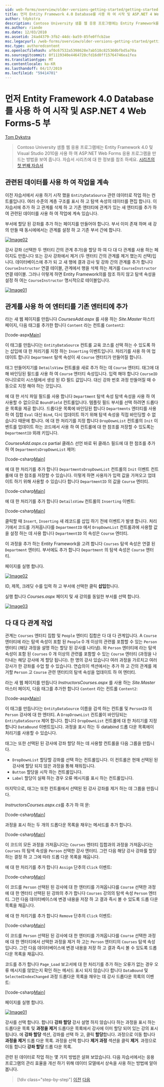 ```yaml
---
uid: web-forms/overview/older-versions-getting-started/getting-started-with-ef/the-entity-framework-and-aspnet-getting-started-part-5
title: 먼저 Entity Framework 4.0 Database를 사용 하 여 시작 및 ASP.NET 4 Web Forms-5 부 | Microsoft Docs
author: tdykstra
description: Contoso University 샘플 웹 응용 프로그램에는 Entity Framework를 사용 하 여 ASP.NET Web Forms 응용 프로그램을 만드는 방법을 보여 줍니다. 샘플 응용 프로그램은...
ms.author: riande
ms.date: 12/03/2010
ms.assetid: 24ad4379-3fb2-44dc-ba59-85fe0ffcb2ae
msc.legacyurl: /web-forms/overview/older-versions-getting-started/getting-started-with-ef/the-entity-framework-and-aspnet-getting-started-part-5
msc.type: authoredcontent
ms.openlocfilehash: af0c67532a5398628e7ab518c825360bfbd5a70a
ms.sourcegitcommit: 0f1119340e4464720cfd16d0ff15764746ea1fea
ms.translationtype: MT
ms.contentlocale: ko-KR
ms.lasthandoff: 04/17/2019
ms.locfileid: "59414701"
---
```

# <a name="getting-started-with-entity-framework-40-database-first-and-aspnet-4-web-forms---part-5"></a>먼저 Entity Framework 4.0 Database를 사용 하 여 시작 및 ASP.NET 4 Web Forms-5 부

[Tom Dykstra](https://github.com/tdykstra)

> Contoso University 샘플 웹 응용 프로그램에는 Entity Framework 4.0 및 Visual Studio 2010을 사용 하 여 ASP.NET Web Forms 응용 프로그램을 만드는 방법을 보여 줍니다. 자습서 시리즈에 대 한 정보를 참조 하세요. [시리즈의 첫 번째 자습서](the-entity-framework-and-aspnet-getting-started-part-1.md)


## <a name="working-with-related-data-continued"></a>관련된 데이터를 사용 하 여 작업을 계속

이전 자습서에서 사용 하기 시작 했을 `EntityDataSource` 관련 데이터로 작업 하는 컨트롤입니다. 여러 수준의 계층 구조를 표시 하 고 탐색 속성의 데이터를 편집 합니다. 이 자습서에 추가 하 고 관계를 삭제 하 고 기존 엔터티에 관계가 있는 새 엔터티를 추가 하 여 관련된 데이터를 사용 하 여 작업에 계속 있습니다.

부서에 할당 된 강좌를 추가 하는 페이지를 만들어야 합니다. 부서 이미 존재 하며 새 강의 만들 때 동시에에서는 관계를 설정 하 고 기존 부서 간에 합니다.

[![Image02](the-entity-framework-and-aspnet-getting-started-part-5/_static/image2.png)](the-entity-framework-and-aspnet-getting-started-part-5/_static/image1.png)

강사 강좌 (선택한 두 엔터티 간의 관계 추가)을 할당 하 여 다 대 다 관계를 사용 하는 페이지도 만듭니다 또는 강사 강좌에서 제거 (두 엔터티 간의 관계를 제거 했는지 선택)입니다. 데이터베이스에 추가 되 고 새 행에 결과 강사 및 강좌 간의 관계를 추가 합니다 `CourseInstructor` 연결 테이블, 관계에서 행을 삭제 하는 제거를 `CourseInstructor` 연결 테이블. 그러나 이렇게 하면 Entity Framework의를 참조 하지 않고 탐색 속성을 설정 하 여는 `CourseInstructor` 명시적으로 테이블입니다.

[![Image01](the-entity-framework-and-aspnet-getting-started-part-5/_static/image4.png)](the-entity-framework-and-aspnet-getting-started-part-5/_static/image3.png)

## <a name="adding-an-entity-with-a-relationship-to-an-existing-entity"></a>관계를 사용 하 여 엔터티를 기존 엔터티에 추가

라는 새 웹 페이지를 만듭니다 *CoursesAdd.aspx* 를 사용 하는 *Site.Master* 마스터 페이지, 다음 태그를 추가한 합니다 `Content` 라는 컨트롤 `Content2`:

[!code-aspx[Main](the-entity-framework-and-aspnet-getting-started-part-5/samples/sample1.aspx)]

이 태그를 만듭니다는 `EntityDataSource` 컨트롤 교육 코스를 선택 하는 수 있도록 하는 삽입에 대 한 처리기를 지정 하는 `Inserting` 이벤트입니다. 처리기를 사용 하 여 업데이트 합니다 `Department` 탐색 속성이 새 `Course` 엔터티가 만들어질 합니다.

태그 만들어지기를 `DetailsView` 컨트롤을 새로 추가 하는 데 `Course` 엔터티. 태그에 대해 바인딩된 필드를 사용 하 여 `Course` 엔터티 속성입니다. 입력 해야 합니다 `CourseID` 아니므로이 시스템에서 생성 된 ID 필드 값입니다. 대신 강좌 번호 과정 만들어질 때 수동으로 지정 해야 하는 것입니다.

에 대 한 서식 파일 필드를 사용 합니다 `Department` 탐색 속성 탐색 속성을 사용 하 여 사용할 수 없으므로 `BoundField` 컨트롤입니다. 템플릿 필드 부서를 선택 하려면 드롭다운 목록을 제공 합니다. 드롭다운 목록에 바인딩된 합니다 `Departments` 엔터티를 사용 하 여 집합 `Eval` 대신 `Bind`, 다시 업데이트 하기 위해 탐색 속성을 직접 바인딩할 수 없습니다 때문에 합니다. 에 대 한 처리기를 지정 합니다 `DropDownList` 컨트롤의 `Init` 이벤트를 업데이트 하는 코드에서 사용 하 여 컨트롤에 대 한 참조를 저장할 수 있도록는 `DepartmentID` 외래 키입니다.

*CoursesAdd.aspx.cs* partial 클래스 선언 바로 뒤 클래스 필드에 대 한 참조를 추가 하 여 `DepartmentsDropDownList` 제어:

[!code-csharp[Main](the-entity-framework-and-aspnet-getting-started-part-5/samples/sample2.cs)]

에 대 한 처리기를 추가 합니다 `DepartmentsDropDownList` 컨트롤의 `Init` 이벤트 컨트롤에 대 한 참조를 저장할 수 있습니다. 이렇게 하면 사용자가 입력 값을 가져오고 업데이트 하기 위해 사용할 수 있습니다 합니다 `DepartmentID` 의 값을 `Course` 엔터티.

[!code-csharp[Main](the-entity-framework-and-aspnet-getting-started-part-5/samples/sample3.cs)]

에 대 한 처리기를 추가 합니다 `DetailsView` 컨트롤의 `Inserting` 이벤트:

[!code-csharp[Main](the-entity-framework-and-aspnet-getting-started-part-5/samples/sample4.cs)]

클릭할 때 `Insert`, `Inserting` 새 레코드를 삽입 하기 전에 이벤트가 발생 합니다. 처리기에서 코드를 가져옵니다를 `DepartmentID` 에서 `DropDownList` 컨트롤과에 사용할 값을 설정 하는 데 사용 합니다 `DepartmentID` 의 속성은 `Course` 엔터티.

이 과정을 추가 하는 Entity Framework을 고려 합니다 `Courses` 탐색 속성은 연결 된 `Department` 엔터티. 부서에도 추가 합니다 `Department` 의 탐색 속성은 `Course` 엔터티.

페이지를 실행 합니다.

[![Image02](the-entity-framework-and-aspnet-getting-started-part-5/_static/image6.png)](the-entity-framework-and-aspnet-getting-started-part-5/_static/image5.png)

ID, 제목, 크레딧 수를 입력 하 고 부서에 선택한 클릭 **삽입**합니다.

실행 합니다 *Courses.aspx* 페이지 및 새 강의를 동일한 부서를 선택 합니다.

[![Image03](the-entity-framework-and-aspnet-getting-started-part-5/_static/image8.png)](the-entity-framework-and-aspnet-getting-started-part-5/_static/image7.png)

## <a name="working-with-many-to-many-relationships"></a>다 대 다 관계 작업

관계는 `Courses` 엔터티 집합 및 `People` 엔터티 집합은 다 대 다 관계입니다. A `Course` 엔터티에 라는 탐색 속성이 포함 된 `People` 0 개 이상의 관련를 포함할 수 있는 `Person` 엔터티 (해당 과정을 설명 하는 할당 된 강사를 나타냄). 와 `Person` 엔터티에 라는 탐색 속성이 포함 된 `Courses` 0 개 이상의 관련를 포함할 수 있는 `Course` 엔터티 (과정을 나타내는 해당 강사에 게 할당 됩니다). 한 명의 강사 있습니다 여러 과정을 가르치고 여러 강사가 한 강좌를 수업 할 수 있습니다. 연습의이 섹션에서는 추가 하 고 간의 관계를 제거할 `Person` 고 `Course` 관련 엔터티의 탐색 속성을 업데이트 하 여 엔터티.

라는 새 웹 페이지를 만듭니다 *InstructorsCourses.aspx* 를 사용 하는 *Site.Master* 마스터 페이지, 다음 태그를 추가한 합니다 `Content` 라는 컨트롤 `Content2`:

[!code-aspx[Main](the-entity-framework-and-aspnet-getting-started-part-5/samples/sample5.aspx)]

이 태그를 만듭니다는 `EntityDataSource` 이름을 검색 하는 컨트롤 및 `PersonID` 의 `Person` 강사에 대 한 엔터티. A `DropDrownList` 컨트롤이 바인딩되는 `EntityDataSource` 제어 합니다. 합니다 `DropDownList` 컨트롤에 대 한 처리기를 지정 합니다 `DataBound` 이벤트입니다. 과정을 표시 하는 두 databind 드롭 다운 목록에이 처리기를 사용할 수 있습니다.

태그는 또한 선택된 된 강사에 강좌 할당 하는 데 사용할 컨트롤을 다음 그룹을 만듭니다.

- `DropDownList` 할당할 강좌를 선택 하는 컨트롤입니다. 이 컨트롤은 현재 선택된 된 강사에 할당 되지 않은 과정을 통해 채워집니다.
- `Button` 할당을 시작 하는 컨트롤입니다.
- `Label` 할당이 실패 하는 경우 오류 메시지를 표시 하는 컨트롤입니다.

마지막으로, 태그는 또한 컨트롤에서 선택된 된 강사 강좌를 제거 하는 데 그룹을 만듭니다.

*InstructorsCourses.aspx.cs*를 추가 하 여 문:

[!code-csharp[Main](the-entity-framework-and-aspnet-getting-started-part-5/samples/sample6.cs)]

과정을 표시 하는 두 개의 드롭다운 목록을 채우는 메서드를 추가 합니다.

[!code-csharp[Main](the-entity-framework-and-aspnet-getting-started-part-5/samples/sample7.cs)]

이 코드의 모든 과정을 가져옵니다는 `Courses` 엔터티 집합과의 과정을 가져옵니다는 `Courses` 의 탐색 속성을 `Person` 선택한 강사 엔터티. 그런 다음 해당 강사 강좌를 할당 하는 결정 하 고 그에 따라 드롭 다운 목록을 채웁니다.

에 대 한 처리기를 추가 합니다 `Assign` 단추의 `Click` 이벤트:

[!code-csharp[Main](the-entity-framework-and-aspnet-getting-started-part-5/samples/sample8.cs)]

이 코드를 `Person` 선택된 된 강사에 대 한 엔터티를 가져옵니다를 `Course` 선택한 과정에 대 한 엔터티 선택된 된 강좌의 추가 합니다 `Courses` 강의의 탐색 속성 `Person` 엔터티. 그런 다음 데이터베이스에 변경 내용을 저장 하 고 결과 즉시 볼 수 있도록 드롭 다운 목록을 채웁니다.

에 대 한 처리기를 추가 합니다 `Remove` 단추의 `Click` 이벤트:

[!code-csharp[Main](the-entity-framework-and-aspnet-getting-started-part-5/samples/sample9.cs)]

이 코드를 `Person` 선택된 된 강사에 대 한 엔터티를 가져옵니다를 `Course` 선택한 과정에 대 한 엔터티에서 선택한 과정을 제거 하 고는 `Person` 엔터티의 `Courses` 탐색 속성입니다. 그런 다음 데이터베이스에 변경 내용을 저장 하 고 결과 즉시 볼 수 있도록 드롭 다운 목록을 채웁니다.

코드를 추가 합니다 `Page_Load` 보고서에 대 한 처리기를 추가 하는 오류가 없는 경우 오류 메시지를 않았는지 확인 하는 메서드 표시 되지 않습니다 합니다 `DataBound` 및 `SelectedIndexChanged` 과정 드롭다운 목록을 채우는 데 강사 드롭다운 목록의 이벤트:

[!code-csharp[Main](the-entity-framework-and-aspnet-getting-started-part-5/samples/sample10.cs)]

페이지를 실행 합니다.

[![Image01](the-entity-framework-and-aspnet-getting-started-part-5/_static/image10.png)](the-entity-framework-and-aspnet-getting-started-part-5/_static/image9.png)

강사를 선택 합니다. 합니다 <strong>강좌 할당</strong> 강사 설명 하지 않습니다 하는 과정을 표시 하는 드롭다운 목록 및 <strong>과정을 제거</strong> 드롭다운 목록에서 강사에 이미 할당 되어 있는 강의 표시 됩니다. 에 <strong>강좌 할당</strong> 섹션, 강좌를 선택 하 고, 클릭 <strong>할당</strong>합니다. 과정으로 이동 합니다 <strong>과정을 제거</strong> 드롭 다운 목록. 과정을 선택 합니다 <strong>제거 과정</strong> 섹션을 클릭 <strong>제거</strong><em>.</em> 과정으로 이동 합니다 <strong>강좌 할당</strong> 드롭 다운 목록.

관련 된 데이터로 작업 하는 몇 가지 방법은 살펴 보았습니다. 다음 자습서에서는 응용 프로그램의 관리 효율을 개선 하기 위해 데이터 모델에서 상속을 사용 하는 방법에 알아봅니다.

> [!div class="step-by-step"]
> [이전](the-entity-framework-and-aspnet-getting-started-part-4.md)
> [다음](the-entity-framework-and-aspnet-getting-started-part-6.md)
